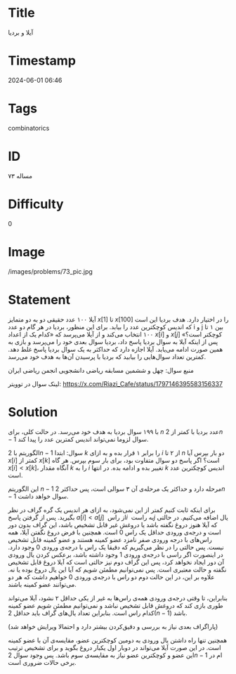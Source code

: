 # Title
آیلا و بردیا
# Timestamp
2024-06-01 06:46
# Tags
combinatorics
# ID
مساله ۷۳
# Difficulty
0
# Image
/images/problems/73_pic.jpg
# Statement
آیلا ۱۰۰ عدد حقیقی دو به دو متمایز $x[1]$ تا $x[100]‏$‎ را در اختیار دارد. هدف بردیا این است که اندیس کوچکترین عدد را بیابد. برای این منظور، بردیا در هر گام دو عدد i و j بین ۱ تا ۱۰۰ انتخاب می‌کند و از آیلا می‌پرسد که «کدام یک از اعداد $x[i]$ و $x[j]‏$‎ کوچکتر است؟» پس از اینکه آیلا به سوال بردیا پاسخ داد، بردیا سوال بعدی خود را می‌پرسد و بازی به همین صورت ادامه می‌یابد. آیلا اجازه دارد که حداکثر به یک سوال بردیا پاسخ غلط دهد. کمترین تعداد سوال‌هایی را بیابید که بردیا با پرسیدن آن‌ها به هدف خود می‌رسد.

منبع سوال: چهل و ششمین مسابقه ریاضی دانشجویی انجمن ریاضی ایران

لینک سوال در توویتر: https://x.com/Riazi_Cafe/status/1797146395583156337

# Solution

با ۱۹۹ سوال بردیا به هدف خود می‌رسد. در حالت کلی، برای $n$ عدد بردیا با کمتر از $2n-1‏$‎ سوال لزوما نمی‌تواند اندیس کمترین عدد را پیدا کند.

الگوریتم با $2n-1‏$‎ سوال: ابتدا $k$ را برابر ۱ قرار بده و به ازای $i$ از ۲ تا $n$ دو بار بپرس آیا $‏x[i]‏$‎ کمتر از $x[k]$ است؟ اگر پاسخ دو سوال متفاوت بود، برای بار سوم بپرس. هر گاه $x[i] < x[k]$، آنگاه مقدار $k$ را به $i$ تغییر بده و ادامه بده. در انتها $k$ اندیس کوچکترین عدد است.

این الگوریتم $n-1‏$‎ مرحله دارد و حداکثر یک مرحله‌ی آن ۳ سوالی است، پس حداکثر $2n-1‏$‎ سوال خواهد داشت.

برای اینکه ثابت کنیم کمتر از این نمی‌شود، به ازای هر اندیس یک گره گراف در نظر بگیرید. پس از گرفتن پاسخ $a[i] < a[j]‏$‎ از راس ‏$‎i‏$‎ به راست ‏$‎j‏$‎ یال اضافه می‌کنیم. در حالتی که آیلا هنوز دروغ نگفته باشد یا دروغش غیر قابل تشخیص باشد، این گراف بدون دور است و درجه‌ی ورودی حداقل یک راس 0 است. همچنین با فرض دروغ نگفتن آیلا، همه راس‌های با درجه ورودی صفر نامزد عضو کمینه هستند و عضو کمینه قابل تشخیص نیست. پس  حالتی را در نظر می‌گیریم که دقیقا یک راس با درجه‌ی ورودی 0 وجود دارد. در اینصورت اگر راسی با درجه‌ی ورودی 1 وجود داشته باشد، برعکس کردن یال ورودی آن دور ایجاد نخواهد کرد، پس این گراف دوم نیز حالتی است که آیلا دروغ قابل تشخیص نگفته و حالت معتبری است. پس نمی‌توانیم مطمئن شویم که آیا این یال دروغ بوده یا نه. علاوه بر این، در این حالت دوم دو راس با درجه‌ی ورودی 0 خواهیم داشت که هر دو می‌توانند عضو کمینه باشند.

بنابراین، تا وقتی درجه‌ی ورودی همه‌ی راس‌ها به غیر از یکی حداقل ۲ نشود، آیلا می‌تواند طوری بازی کند که دروغش قابل تشخیص نباشد و نمی‌توانیم مطمئن شویم عضو کمینه کدام راس است. بنابراین تعداد یال‌های گراف باید حداقل $2(n-1)$ باشد.


(پاراگراف بعدی نیاز به بررسی و دقیق‌کردن بیشتر دارد و احتمالا ویرایش خواهد شد)

همچنین تنها راه داشتن یال ورودی به دومین کوچکترین عضو، مقایسه‌ی آن با عضو کمینه است. در این صورت آیلا می‌تواند در دوبار اول یکبار دروغ بگوید و برای تشخیص ترتیب این عضو و کوچکترین عضو نیاز به مقایسه‌ی سوم باشد. پس وجود سوال $2n-1‏$‎ ام در برخی حالات ضروری است.
